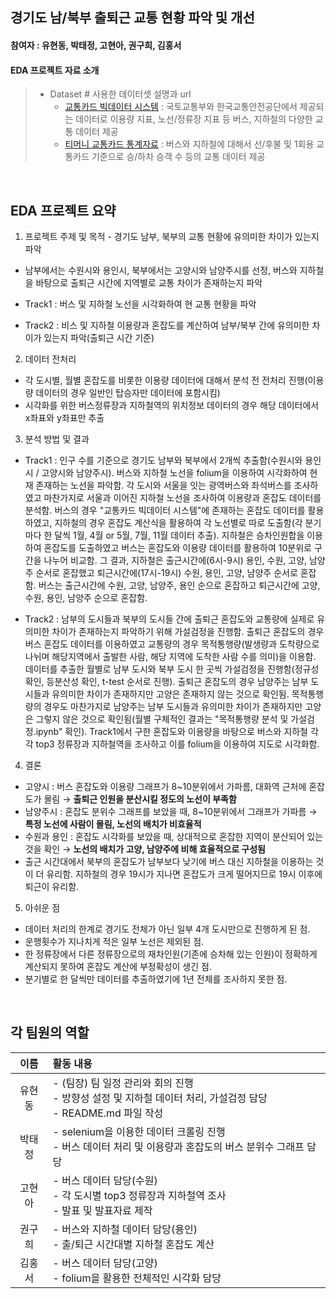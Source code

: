 ## 경기도 남/북부 출퇴근 교통 현황 파악 및 개선
#### 참여자 : 유현동, 박태정, 고현아, 권구희, 김홍서
#### EDA 프로젝트 자료 소개
> * Dataset # 사용한 데이터셋 설명과 url 
>   * [교통카드 빅데이터 시스템](https://stcis.go.kr/wps/main.do) : 국토교통부와 한국교통안전공단에서 제공되는 데이터로 이용량 지표, 노선/정류장 지표 등 버스, 지하철의 다양한 교통 데이터 제공
>   * [티머니 교통카드 통계자료](https://www.t-money.co.kr/ncs/pct/ugd/ReadTrcrStstList.dev?page=1&rows=10) : 버스와 지하철에 대해서 선/후불 및 1회용 교통카드 기준으로 승/하차 승객 수 등의 교통 데이터 제공

<br>


## EDA 프로젝트 요약

1. 프로젝트 주제 및 목적
        - 경기도 남부, 북부의 교통 현황에 유의미한 차이가 있는지 파악

* 남부에서는 수원시와 용인시, 북부에서는 고양시와 남양주시를 선정, 버스와 지하철을 바탕으로 출퇴근 시간에 지역별로 교통 차이가 존재하는지 파악

 * Track1 : 버스 및 지하철 노선을 시각화하여 현 교통 현황을 파악

 * Track2 : 비스 및 지하철 이용량과 혼잡도를 계산하여 남부/북부 간에 유의미한 차이가 있는지 파악(출퇴근 시간 기준)


2. 데이터 전처리
* 각 도시별, 월별 혼잡도를 비롯한 이용량 데이터에 대해서 분석 전 전처리 진행(이용량 데이터의 경우 일반인 탑승자만 데이터에 포함시킴)
* 시각화를 위한 버스정류장과 지하철역의 위치정보 데이터의 경우 해당 데이터에서 x좌표와 y좌표만 추출

 
3. 분석 방법 및 결과
* Track1 : 인구 수를 기준으로 경기도 남부와 북부에서 2개씩 추출함(수원시와 용인시 / 고양시와 남양주시). 버스와 지하철 노선을 folium을 이용하여 시각화하여 현재 존재하는 노선을 파악함. 각 도시와 서울을 잇는 광역버스와 좌석버스를 조사하였고 마찬가지로 서울과 이어진 지하철 노선을 조사하여 이용량과 혼잡도 데이터를 분석함. 버스의 경우 "교통카드 빅데이터 시스템"에 존재하는 혼잡도 데이터를 활용하였고, 지하철의 경우 혼잡도 계산식을 활용하여 각 노선별로 따로 도출함(각 분기마다 한 달씩 1월, 4월 or 5월, 7월, 11월 데이터 추출). 지하철은 승차인원합을 이용하여 혼잡도를 도출하였고 버스는 혼잡도와 이용량 데이터를 활용하여 10분위로 구간을 나누어 비교함. 그 결과, 지하철은 출근시간에(6시-9시) 용인, 수원, 고양, 남양주 순서로 혼잡했고 퇴근시간에(17시-19시) 수원, 용인, 고양, 남양주 순서로 혼잡함. 버스는 출근시간에 수원, 고양, 남양주, 용인 순으로 혼잡하고 퇴근시간에 고양, 수원, 용인, 남양주 순으로 혼잡함.

* Track2 : 남부의 도시들과 북부의 도시들 간에 출퇴근 혼잡도와 교통량에 실제로 유의미한 차이가 존재하는지 파악하기 위해 가설검정을 진행함. 출퇴근 혼잡도의 경우 버스 혼잡도 데이터를 이용하였고 교통량의 경우 목적통행량(발생량과 도착량으로 나뉘며 해당지역에서 출발한 사람, 해당 지역에 도착한 사람 수를 의미)을 이용함. 데이터를 추출한 월별로 남부 도시와 북부 도시 한 곳씩 가설검정을 진행함(정규성 확인, 등분산성 확인, t-test 순서로 진행). 출퇴근 혼잡도의 경우 남양주는 남부 도시들과 유의미한 차이가 존재하지만 고양은 존재하지 않는 것으로 확인됨. 목적통행량의 경우도 마찬가지로 남양주는 남부 도시들과 유의미한 차이가 존재하지만 고양은 그렇지 않은 것으로 확인됨(월별 구체적인 결과는 "목적통행량 분석 및 가설검정.ipynb" 확인). Track1에서 구한 혼잡도와 이용량을 바탕으로 버스와 지하철 각각 top3 정류장과 지하철역을 조사하고 이를 folium을 이용하여 지도로 시각화함. 

      
4. 결론
* 고양시 : 버스 혼잡도와 이용량 그래프가 8~10분위에서 가파름, 대화역 근처에 혼잡도가 몰림 → **출퇴근 인원을 분산시킬 정도의 노선이 부족함**
* 남양주시 : 혼잡도 분위수 그래프를 보았을 때, 8~10분위에서 그래프가 가파름 → **특정 노선에 사람이 몰림, 노선의 배치가 비효율적**
* 수원과 용인 : 혼잡도 시각화를 보았을 때, 상대적으로 혼잡한 지역이 분산되어 있는 것을 확인 → **노선의 배치가 고양, 남양주에 비해 효율적으로 구성됨**
* 출근 시간대에서 북부의 혼잡도가 남부보다 낮기에 버스 대신 지하철을 이용하는 것이 더 유리함. 지하철의 경우 19시가 지나면 혼잡도가 크게 떨어지므로 19시 이후에 퇴근이 유리함. 

    
5. 아쉬운 점
* 데이터 처리의 한계로 경기도 전체가 아닌 일부 4개 도시만으로 진행하게 된 점.
* 운행횟수가 지나치게 적은 일부 노선은 제외된 점.
* 한 정류장에서 다른 정류장으로의 재차인원(기존에 승차해 있는 인원)이 정확하게 계산되지 못하여 혼잡도 계산에 부정확성이 생긴 점.
* 분기별로 한 달씩만 데이터를 추출하였기에 1년 전체를 조사하지 못한 점.

<br>



 ## 각 팀원의 역할
 
|이름|활동 내용| 
|:---:|:---|
|유현동| - (팀장) 팀 일정 관리와 회의 진행<br> - 방향성 설정 및 지하철 데이터 처리, 가설검정 담당<br> - README.md 파일 작성| 
|박태정| - selenium을 이용한 데이터 크롤링 진행<br> - 버스 데이터 처리 및 이용량과 혼잡도의 버스 분위수 그래프 담당| 
|고현아| - 버스 데이터 담당(수원)<br> - 각 도시별 top3 정류장과 지하철역 조사<br> - 발표 및 발표자료 제작|
|권구희| - 버스와 지하철 데이터 담당(용인)<br> - 출/퇴근 시간대별 지하철 혼잡도 계산|
|김홍서| - 버스 데이터 담당(고양)<br> - folium을 활용한 전체적인 시각화 담당|
<br/>

